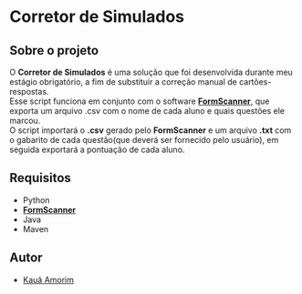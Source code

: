 # Corretor de Simulados

## Sobre o projeto

O **Corretor de Simulados** é uma solução que foi desenvolvida durante meu estágio obrigatório, a fim de substituir a correção manual de cartões-respostas. <br>
Esse script funciona em conjunto com o software <a href="https://sourceforge.net/projects/formscanner/"><strong>FormScanner</strong></a>, que exporta um arquivo .csv com o nome de cada aluno e quais questões ele marcou. <br>
O script importará o **.csv** gerado pelo **FormScanner** e um arquivo **.txt** com o gabarito de cada questão(que deverá ser fornecido pelo usuário), em seguida exportará a pontuação de cada aluno.

## Requisitos
- Python
- <a href="https://sourceforge.net/projects/formscanner/"><strong>FormScanner</strong></a>
- Java
- Maven

## Autor

- <a href="github.com/amorimk">Kauã Amorim</a>

